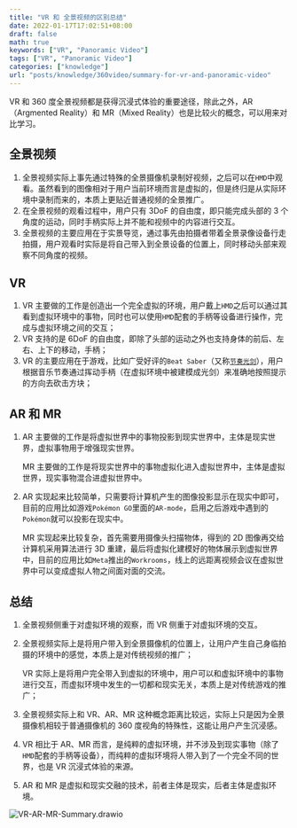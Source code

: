 ```yaml
---
title: "VR 和 全景视频的区别总结"
date: 2022-01-17T17:02:51+08:00
draft: false
math: true
keywords: ["VR", "Panoramic Video"]
tags: ["VR", "Panoramic Video"]
categories: ["knowledge"]
url: "posts/knowledge/360video/summary-for-vr-and-panoramic-video"
---
```


VR 和 360 度全景视频都是获得沉浸式体验的重要途径，除此之外，AR（Argmented Reality）和 MR（Mixed Reality）也是比较火的概念，可以用来对比学习。

## 全景视频

1. 全景视频实际上事先通过特殊的全景摄像机录制好视频，之后可以在`HMD`中观看。虽然看到的图像相对于用户当前环境而言是虚拟的，但是终归是从实际环境中录制而来的，本质上更贴近普通视频的全景推广。
2. 在全景视频的观看过程中，用户只有 3DoF 的自由度，即只能完成头部的 3 个角度的运动，同时手柄实际上并不能和视频中的内容进行交互。
3. 全景视频的主要应用在于实景导览，通过事先由拍摄者带着全景录像设备行走拍摄，用户观看时实际是将自己带入到全景设备的位置上，同时移动头部来观察不同角度的视频。

## VR

1. VR 主要做的工作是创造出一个完全虚拟的环境，用户戴上`HMD`之后可以通过其看到虚拟环境中的事物，同时也可以使用`HMD`配套的手柄等设备进行操作，完成与虚拟环境之间的交互；
2. VR 支持的是 6DoF 的自由度，即除了头部的运动之外也支持身体的前后、左右、上下的移动，手柄；
3. VR 的主要应用在于游戏，比如广受好评的`Beat Saber`（又称[`节奏光剑`](https://zh.wikipedia.org/zh-cn/%E8%8A%82%E5%A5%8F%E5%85%89%E5%89%91)），用户根据音乐节奏通过挥动手柄（在虚拟环境中被建模成光剑）来准确地按照提示的方向去砍击方块；

## AR 和 MR

1. AR 主要做的工作是将虚拟世界中的事物投影到现实世界中，主体是现实世界，虚拟事物用于增强现实世界。

   MR 主要做的工作是将现实世界中的事物虚拟化进入虚拟世界中，主体是虚拟世界，现实事物混合进虚拟世界中。

2. AR 实现起来比较简单，只需要将计算机产生的图像投影显示在现实中即可，目前的应用比如游戏`Pokémon GO`里面的`AR-mode`，启用之后游戏中遇到的`Pokémon`就可以投影在现实中。

   MR 实现起来比较复杂，首先需要用摄像头扫描物体，得到的 2D 图像再交给计算机采用算法进行 3D 重建，最后将虚拟化建模好的物体展示到虚拟世界中，目前的应用比如`Meta`推出的`Workrooms`，线上的远距离视频会议在虚拟世界中可以变成虚拟人物之间面对面的交流。

## 总结

1. 全景视频侧重于对虚拟环境的观察，而 VR 侧重于对虚拟环境的交互。

2. 全景视频实际上是将用户带入到全景摄像机的位置上，让用户产生自己身临拍摄的环境中的感觉，本质上是对传统视频的推广；

   VR 实际上是将用户完全带入到虚拟的环境中，用户可以和虚拟环境中的事物进行交互，而虚拟环境中发生的一切都和现实无关，本质上是对传统游戏的推广；

3. 全景视频实际上和 VR、AR、MR 这种概念距离比较远，实际上只是因为全景摄像机相较于普通摄像机的 360 度视角的特殊性，这能让用户产生沉浸感。

4. VR 相比于 AR、MR 而言，是纯粹的虚拟环境，并不涉及到现实事物（除了`HMD`配套的手柄等设备），而纯粹的虚拟环境将人带入到了一个完全不同的世界，也是 VR 沉浸式体验的来源。

5. AR 和 MR 是虚拟和现实交融的技术，前者主体是现实，后者主体是虚拟环境。

![VR-AR-MR-Summary.drawio](https://s2.loli.net/2022/01/18/l1teM2HPxnSfpiV.png)
